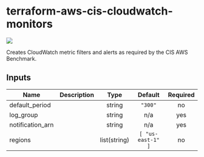 # terraform-aws-cis-cloudwatch-monitors

[![](https://github.com/rhythmictech/terraform-aws-cis-cloudwatch-monitors/workflows/check/badge.svg)](https://github.com/rhythmictech/terraform-aws-cis-cloudwatch-monitors/actions)

Creates CloudWatch metric filters and alerts as required by the CIS AWS Benchmark.

<!-- BEGINNING OF PRE-COMMIT-TERRAFORM DOCS HOOK -->
## Inputs

| Name | Description | Type | Default | Required |
|------|-------------|:----:|:-----:|:-----:|
| default\_period |  | string | `"300"` | no |
| log\_group |  | string | n/a | yes |
| notification\_arn |  | string | n/a | yes |
| regions |  | list(string) | `[ "us-east-1" ]` | no |

<!-- END OF PRE-COMMIT-TERRAFORM DOCS HOOK -->
